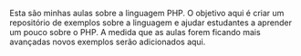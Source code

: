 Esta são minhas aulas sobre a linguagem PHP.
O objetivo aqui é criar um repositório de exemplos sobre a linguagem e ajudar estudantes a aprender um pouco sobre o PHP.
A medida que as aulas forem ficando mais avançadas novos exemplos serão adicionados aqui.
